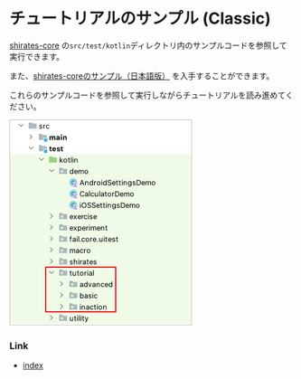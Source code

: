 # チュートリアルのサンプル (Classic)

[shirates-core](https://github.com/ldi-github/shirates-core/) の`src/test/kotlin`ディレクトリ内のサンプルコードを参照して実行できます。

また、[shirates-coreのサンプル（日本語版）](https://github.com/ldi-github/shirates-core-samples-ja) を入手することができます。

これらのサンプルコードを参照して実行しながらチュートリアルを読み進めてください。

![](_images/tutorial_samples.png)

### Link

- [index](../index_ja.md)
